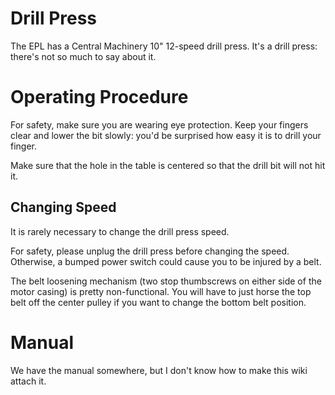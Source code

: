 # Drill Press

The EPL has a Central Machinery 10" 12-speed drill
press. It's a drill press: there's not so much to say
about it.

# Operating Procedure

For safety, make sure you are wearing eye protection. Keep
your fingers clear and lower the bit slowly: you'd be
surprised how easy it is to drill your finger.

Make sure that the hole in the table is centered so that the
drill bit will not hit it.

## Changing Speed

It is rarely necessary to change the drill press speed.

For safety, please unplug the drill press before changing
the speed. Otherwise, a bumped power switch could cause you
to be injured by a belt.

The belt loosening mechanism (two stop thumbscrews on either
side of the motor casing) is pretty non-functional. You will
have to just horse the top belt off the center pulley if you
want to change the bottom belt position.

# Manual

We have the manual somewhere, but I don't know how to make this wiki attach it.